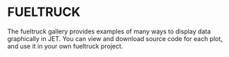 FUELTRUCK
=======================
The fueltruck gallery provides examples of many ways to display data graphically in JET. You can view and download source code for each plot[.](#/*erTfd4RBZqKgPqK2fcIou4RgacAghwq486*/) and use it in your own fueltruck project.